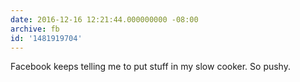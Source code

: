 ```yaml
---
date: 2016-12-16 12:21:44.000000000 -08:00
archive: fb
id: '1481919704'
---
```


Facebook keeps telling me to put stuff in my slow cooker. So pushy.
